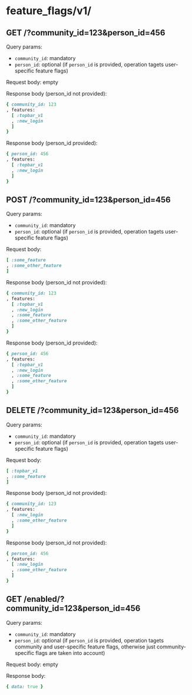 # feature_flags/v1/

## GET /?community_id=123&person_id=456

Query params:

 - `community_id`: mandatory
 - `person_id`: optional (if `person_id` is provided, operation tagets user-specific feature flags)

Request body: empty

Response body (person_id not provided):

```ruby
{ community_id: 123
, features:
  [ :topbar_v1
  , :new_login
  ]
}
```

Response body (person_id provided):

```ruby
{ person_id: 456
, features:
  [ :topbar_v1
  , :new_login
  ]
}
```

## POST /?community_id=123&person_id=456

Query params:

 - `community_id`: mandatory
 - `person_id`: optional (if `person_id` is provided, operation tagets user-specific feature flags)

Request body:

```ruby
[ :some_feature
, :some_other_feature
]
```

Response body (person_id not provided):

```ruby
{ community_id: 123
, features:
  [ :topbar_v1
  , :new_login
  , :some_feature
  , :some_other_feature
  ]
}
```

Response body (person_id provided):

```ruby
{ person_id: 456
, features:
  [ :topbar_v1
  , :new_login
  , :some_feature
  , :some_other_feature
  ]
}
```

## DELETE /?community_id=123&person_id=456

Query params:

 - `community_id`: mandatory
 - `person_id`: optional (if `person_id` is provided, operation tagets user-specific feature flags)

Request body:

```ruby
[ :topbar_v1
, :some_feature
]
```

Response body (person_id not provided):

```ruby
{ community_id: 123
, features:
  [ :new_login
  , :some_other_feature
  ]
}
```

Response body (person_id not provided):

```ruby
{ person_id: 456
, features:
  [ :new_login
  , :some_other_feature
  ]
}
```

## GET /enabled/?community_id=123&person_id=456

Query params:

 - `community_id`: mandatory
 - `person_id`: optional (if `person_id` is provided, operation tagets community and user-specific feature flags, otherwise just community-specific flags are taken into account)

Request body: empty

Response body:

```ruby
{ data: true }
```
